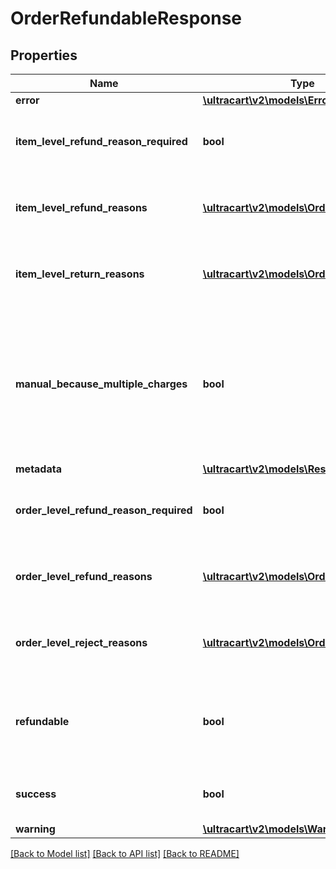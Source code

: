 # OrderRefundableResponse

## Properties
Name | Type | Description | Notes
------------ | ------------- | ------------- | -------------
**error** | [**\ultracart\v2\models\Error**](Error.md) |  | [optional] 
**item_level_refund_reason_required** | **bool** | True if the item level refund reason is required | [optional] 
**item_level_refund_reasons** | [**\ultracart\v2\models\OrderReason[]**](OrderReason.md) | Reason codes available at the item level. | [optional] 
**item_level_return_reasons** | [**\ultracart\v2\models\OrderReason[]**](OrderReason.md) | Return codes available at the item level. | [optional] 
**manual_because_multiple_charges** | **bool** | If true, this refund will have to be manually done because of additional charges with the virtual terminal were made | [optional] 
**metadata** | [**\ultracart\v2\models\ResponseMetadata**](ResponseMetadata.md) |  | [optional] 
**order_level_refund_reason_required** | **bool** | True if the order level refund reason is required | [optional] 
**order_level_refund_reasons** | [**\ultracart\v2\models\OrderReason[]**](OrderReason.md) | Reason codes available at the order level. | [optional] 
**order_level_reject_reasons** | [**\ultracart\v2\models\OrderReason[]**](OrderReason.md) | Reject codes available at the order level. | [optional] 
**refundable** | **bool** | Whether the order is refundable or not.  Null should be interpreted as false. | [optional] 
**success** | **bool** | Indicates if API call was successful | [optional] 
**warning** | [**\ultracart\v2\models\Warning**](Warning.md) |  | [optional] 

[[Back to Model list]](../README.md#documentation-for-models) [[Back to API list]](../README.md#documentation-for-api-endpoints) [[Back to README]](../README.md)


